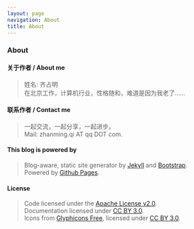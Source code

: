 ```yaml
---
layout: page
navigation: About
title: About
---
```


### About


#### 关于作者 / About me
> 姓名: 齐占明  
> 在北京工作，计算机行业，性格随和，难道是因为我老了……

#### 联系作者 / Contact me
> 一起交流，一起分享，一起进步。  
> Mail: zhanming.qi AT qq DOT com.

#### This blog is powered by
> Blog-aware, static site generator by [Jekyll][1] and [Bootstrap][2].  
> Powered by [Github Pages][3].

#### License
> Code licensed under the [Apache License v2.0][4].   
> Documentation licensed under [CC BY 3.0][5].  
> Icons from [Glyphicons Free][6], licensed under [CC BY 3.0][5]. 


[0]: http://qizhanming.com
[1]: https://github.com/mojombo/jekyll
[2]: http://twitter.github.com/bootstrap/
[3]: http://pages.github.com
[4]: http://www.apache.org/licenses/LICENSE-2.0
[5]: http://creativecommons.org/licenses/by/3.0/
[6]: http://glyphicons.com/
